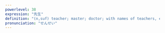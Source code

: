 ```yaml
---
powerlevel: 38
expression: "先生"
definition: "(n,suf) teacher; master; doctor; with names of teachers, etc. as an honorific; (P)"
pronunciation: "せんせい"
---
```

